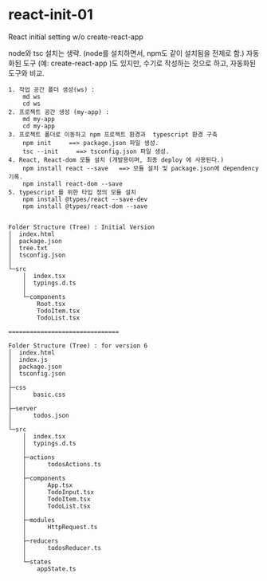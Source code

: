 # react-init-01
React initial setting w/o create-react-app 

node와 tsc 설치는 생략. (node를 설치하면서, npm도 같이 설치됨을 전제로 함.)
자동화된 도구 (예:  create-react-app )도 있지만, 수기로 작성하는 것으로 하고, 자동화된 도구와 비교.


	1. 작업 공간 폴더 생성(ws) :
		md ws
		cd ws
	2. 프로젝트 공간 생성 (my-app) :
		md my-app
		cd my-app
	3. 프로젝트 폴더로 이동하고 npm 프로젝트 환경과  typescript 환경 구축
		npm init     ==> package.json 파일 생성.
		tsc --init     ==> tsconfig.json 파일 생성.
	4. React, React-dom 모듈 설치 (개발용이며, 최종 deploy 에 사용된다.)
		npm install react --save   ==> 모듈 설치 및 package.json에 dependency 기록.
		npm install react-dom --save
	5. typescript 를 위한 타입 정의 모듈 설치 
		npm install @types/react --save-dev
		npm install @types/react-dom --save


	Folder Structure (Tree) : Initial Version
	│  index.html
	│  package.json
	│  tree.txt
	│  tsconfig.json
	│          
	└─src
	    │  index.tsx
	    │  typings.d.ts
	    │  
	    └─components
		    Root.tsx
		    TodoItem.tsx
		    TodoList.tsx
	
	===============================
	
	Folder Structure (Tree) : for version 6
	│  index.html
	│  index.js
	│  package.json
	│  tsconfig.json
	│           
	├─css
	│      basic.css
	│          
	├─server
	│      todos.json
	│      
	└─src
	    │  index.tsx
	    │  typings.d.ts
	    │  
	    ├─actions
	    │      todosActions.ts
	    │      
	    ├─components
	    │      App.tsx
	    │      TodoInput.tsx
	    │      TodoItem.tsx
	    │      TodoList.tsx
	    │      
	    ├─modules
	    │      HttpRequest.ts
	    │      
	    ├─reducers
	    │      todosReducer.ts
	    │      
	    └─states
		    appState.ts

